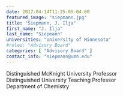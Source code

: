 ```yaml
---
date: 2017-04-14T11:25:05-04:00
featured_image: "siepmann.jpg"
title: "Siepmann, J. Ilja"
first_name: "J. Ilja"
last_name: "Siepmann"
universities: "University of Minnesota"
#roles: "Advisory Board"
categories: [ "Advisory Board" ]
contact_info: "siepmann@umn.edu"
---
```


Distinguished McKnight University Professor\
Distinguished University Teaching Professor\
Department of Chemistry




